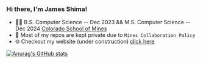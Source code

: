 ### Hi there, I'm James Shima!

- 👨‍🎓 B.S. Computer Science -- Dec 2023 && M.S. Computer Science -- Dec 2024 <a href="https://mines.edu">Colorado School of Mines</a>
- 🔐 Most of my repos are kept private due to `Mines Collaboration Policy`
- 🌐 Checkout my website (under construction) <a href="https://jamesshima.com">click here</a>

[![Anurag's GitHub stats](https://github-readme-stats.vercel.app/api?username=anuraghazra)](https://github.com/anuraghazra/github-readme-stats)
